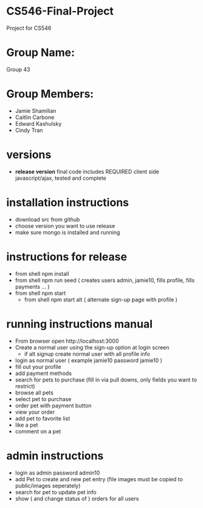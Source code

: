 # CS546-Final-Project
Project for CS546 

# Group Name: 
Group 43

# Group Members:
- Jamie Shamilian
- Caitlin Carbone
- Edward Kashulsky
- Cindy Tran

# versions
- **release version** final code includes REQUIRED client side javascript/ajax, tested and complete

# installation instructions
- download src from github
- choose version you want to use release
- make sure mongo is installed and running

# instructions for release
- from shell npm install
- from shell npm run seed ( creates users admin, jamie10, fills profile, fills payments ... )   
- from shell npm start
  - from shell npm start alt ( alternate sign-up page with profile )

# running instructions manual
- From browser open http://localhost:3000 
- Create a normal user using the sign-up option at login screen
  - if alt signup create normal user with all profile info
- login as normal user ( example jamie10 password jamie10 )
- fill out your profile
- add payment methods
- search for pets to purchase (fill in via pull downs, only fields you want to restrict) 
- browse all pets
- select pet to purchase
- order pet with payment button
- view your order 
- add pet to favorite list
- like a pet
- comment on a pet

# admin instructions
- login as admin password admin10
- add Pet to create and new pet entry (file images must be copied to public/images seperately)
- search for pet to update pet info
- show ( and change status of ) orders for all users


 
